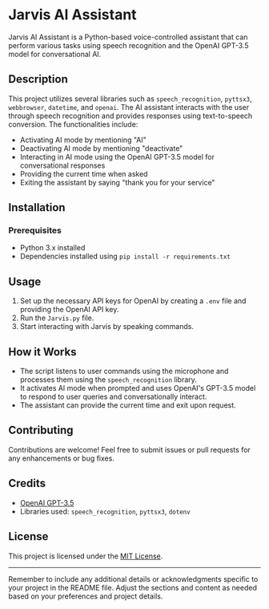 
# Jarvis AI Assistant

Jarvis AI Assistant is a Python-based voice-controlled assistant that can perform various tasks using speech recognition and the OpenAI GPT-3.5 model for conversational AI.

## Description

This project utilizes several libraries such as `speech_recognition`, `pyttsx3`, `webbrowser`, `datetime`, and `openai`. The AI assistant interacts with the user through speech recognition and provides responses using text-to-speech conversion. The functionalities include:

- Activating AI mode by mentioning "AI"
- Deactivating AI mode by mentioning "deactivate"
- Interacting in AI mode using the OpenAI GPT-3.5 model for conversational responses
- Providing the current time when asked
- Exiting the assistant by saying "thank you for your service"

## Installation

### Prerequisites
- Python 3.x installed
- Dependencies installed using `pip install -r requirements.txt`

## Usage

1. Set up the necessary API keys for OpenAI by creating a `.env` file and providing the OpenAI API key.
2. Run the `Jarvis.py` file.
3. Start interacting with Jarvis by speaking commands.

## How it Works

- The script listens to user commands using the microphone and processes them using the `speech_recognition` library.
- It activates AI mode when prompted and uses OpenAI's GPT-3.5 model to respond to user queries and conversationally interact.
- The assistant can provide the current time and exit upon request.

## Contributing

Contributions are welcome! Feel free to submit issues or pull requests for any enhancements or bug fixes.

## Credits

- [OpenAI GPT-3.5](https://openai.com/)
- Libraries used: `speech_recognition`, `pyttsx3`, `dotenv`

## License

This project is licensed under the [MIT License](LICENSE).

---

Remember to include any additional details or acknowledgments specific to your project in the README file. Adjust the sections and content as needed based on your preferences and project details.

